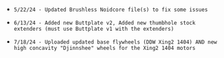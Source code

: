 *     5/22/24 - Updated Brushless Noidcore file(s) to fix some issues
*     6/13/24 - Added new Buttplate v2, Added new thumbhole stock extenders (must use Buttplate v1 with the extenders)
*     7/18/24 - Uploaded updated base flywheels (DDW Xing2 1404) AND new high concavity "Djinnshee" wheels for the Xing2 1404 motors

